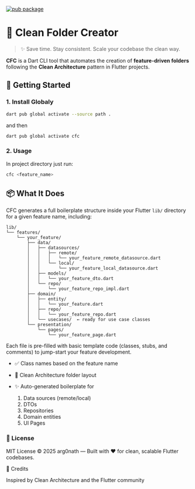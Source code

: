 [![pub package](https://img.shields.io/pub/v/cfc.svg)](https://pub.dev/packages/cfc)

# 🧼 Clean Folder Creator

> ✨ Save time. Stay consistent. Scale your codebase the clean way.

**CFC** is a Dart CLI tool that automates the creation of **feature-driven folders** following the **Clean Architecture** pattern in Flutter projects.  

## 🚀 Getting Started

### 1. Install Globaly

```bash
dart pub global activate --source path .
```

and then

```bash
dart pub global activate cfc
```

### 2. Usage

In project directory just run:

```bash
cfc <feature_name>
```

## 📦 What It Does

CFC generates a full boilerplate structure inside your Flutter `lib/` directory for a given feature name, including:  

```plaintext
lib/
└── features/
    └── your_feature/
        ├── data/
        │   ├── datasources/
        │   │   ├── remote/
        │   │   │   └── your_feature_remote_datasource.dart
        │   │   └── local/
        │   │       └── your_feature_local_datasource.dart
        │   ├── models/
        │   │   └── your_feature_dto.dart
        │   └── repo/
        │       └── your_feature_repo_impl.dart
        ├── domain/
        │   ├── entity/
        │   │   └── your_feature.dart
        │   ├── repo/
        │   │   └── your_feature_repo.dart
        │   └── usecases/  ← ready for use case classes
        └── presentation/
            └── pages/
                └── your_feature_page.dart
```

Each file is pre-filled with basic template code (classes, stubs, and comments) to jump-start your feature development.
  
- ✅ Class names based on the feature name

- 🔧 Clean Architecture folder layout

- ✨ Auto-generated boilerplate for
    1) Data sources (remote/local)
    2) DTOs
    3) Repositories
    4) Domain entities
    5) UI Pages

### 📄 License

MIT License © 2025 arg0nath — Built with ❤️ for clean, scalable Flutter codebases.

🙌 Credits

Inspired by Clean Architecture and the Flutter community
